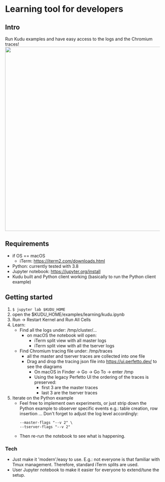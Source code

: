 # Learning tool for developers

## Intro
Run Kudu examples and have easy access to the logs and the Chromium traces!
[<img src="https://img.youtube.com/vi/m1TAMkoo-EU/hqdefault.jpg" width="1000" height="600"
/>](https://youtu.be/m1TAMkoo-EU)

## Requirements
* if OS == macOS
    * iTerm: https://iterm2.com/downloads.html
* Python: currently tested with 3.8
* Jupyter notebook: https://jupyter.org/install
* Kudu built and Python client working (basically to run the Python client example)

## Getting started
1. ```$ jupyter lab $KUDU_HOME```
2. open the $KUDU_HOME/examples/learning/kudu.ipynb
3. Run -> Restart Kernel and Run All Cells
4. Learn:
    * Find all the logs under: /tmp/cluster/...
        * on macOS the notebook will open:
            * iTerm split view with all master logs
            * iTerm split view with all the tserver logs
    * Find Chromium tracing file under: /tmp/traces
        * all the master and tserver traces are collected into one file
        * Drag and drop the tracing json file into https://ui.perfetto.dev/ to see the diagrams
            * On macOS in Finder -> Go -> Go To -> enter /tmp
            * Using the legacy Perfetto UI the ordering of the traces is preserved:
                * first 3 are the master traces
                * last 3 are the tserver traces
5. Iterate on the Python example
    * Feel free to implement own experiments, or just strip down the Python example to observer specific events e.g.: table creation, row insertion ... Don't forget to adjust the log level accordingly:
        ```
        --master-flags "--v 2" \
        --tserver-flags "--v 2"
        ```
    * Then re-run the notebook to see what is happening.


### Tech
* Just make it 'modern'/easy to use. E.g.: not everyone is that familiar with Tmux management. Therefore, standard iTerm splits are used.
* User Jupyter notebook to make it easier for everyone to extend/tune the setup.
